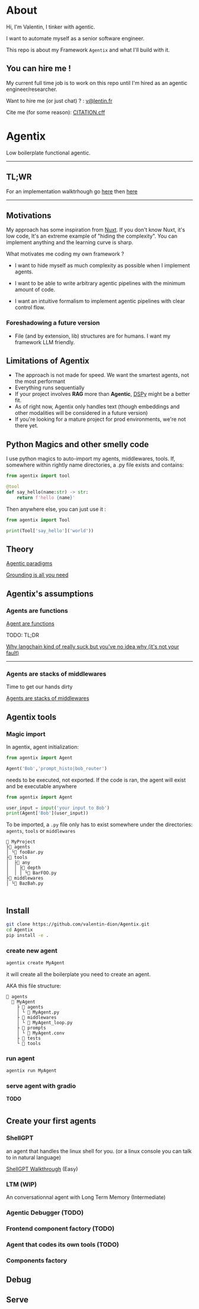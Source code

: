 # About
Hi, I'm Valentin, I tinker with agentic.

I want to automate myself as a senior software engineer.

This repo is about my Framework `Agentix` and what I'll build with it.

## You can hire me !
My current full time job is to work on this repo until I'm hired as an agentic engineer/researcher.

Want to hire me (or just chat) ? : v@lentin.fr

Cite me (for some reason): 
[CITATION.cff](CITATION.cff)

# Agentix

Low boilerplate functional agentic.
 
_______________

## TL;WR

For an implementation walktrhough go [here](#here1) then [here](#here2)

________________


## Motivations
My approach has some inspiration from [Nuxt](https://nuxt.com/). If you don't know Nuxt, it's low code, It's an extreme example of "hiding the complexity". You can implement anything and the learning curve is sharp.

What motivates me coding my own framework ?

* I want to hide myself as much complexity as possible when I implement agents.

* I want to be able to write arbitrary agentic pipelines with the minimum amount of code.

* I want an intuitive formalism to implement agentic pipelines with clear control flow.

### Foreshadowing a future version
* File (and by extension, lib) structures are for humans. I want my framework LLM friendly.

## Limitations of Agentix
* The approach is not made for speed. We want the smartest agents, not the most performant
* Everything runs sequentially
* If your project involves **RAG** more than **Agentic**, [DSPy](https://github.com/stanfordnlp/dspy) might be a better fit.
* As of right now, Agentix only handles text (though embeddings and other modalities will be considered in a future version)
* If you're looking for a mature project for prod environments, we're not there yet.

## Python Magics and other smelly code
I use python magics to auto-import my agents, middlewares, tools.
If, somewhere within rightly name directories, a .py file exists and contains:
```python
from agentix import tool

@tool
def say_hello(name:str) -> str:
    return f'hello {name}'
```

Then anywhere else, you can just use it :
```python
from agentix import Tool

print(Tool['say_hello']('world'))
```

## Theory
[Agentic paradigms](AgenticParadigms.md)

[Grounding is all you need](Grounding.md)

## Agentix's assumptions
### Agents are functions
[Agent are functions](AgentsAsFunctions.md)

TODO: TL;DR

[Why langchain kind of really suck but you've no idea why (it's not your fault)](WhyLangchain.md)

_____________________


### Agents are stacks of middlewares

Time to get our hands dirty

[Agents are stacks of middlewares](StacksOfMW.md)



## Agentix tools
### Magic import
In agentix, agent initialization:
```python
from agentix import Agent

Agent('Bob','prompt_histo|bob_router')
```

needs to be executed, not exported. If the code is ran, the agent will exist and be executable anywhere
```python
from agentix import Agent

user_input = input('your input to Bob')
print(Agent['Bob'](user_input))

```

To be imported, a `.py` file only has to exist somewhere under the directories: `agents`, `tools` or `middlewares`
```
📂 MyProject
├📂 agents
│ └📄 fooBar.py
├📂 tools
│  ├📂 any
│  │ ├📂 depth
│  │ │ └📄 BarFOO.py
├📂 middlewares
│ └📄 BazBah.py


```

# <a id="here1"></a>
## Install
```bash
git clone https://github.com/valentin-dion/Agentix.git
cd Agentix
pip install -e .
```
### create new agent
```bash
agentix create MyAgent
```
it will create all the boilerplate you need to create an agent.

AKA this file structure:
```
📂 agents
  📂 MyAgent
    ├ 📂 agents
    │ └ 📄 MyAgent.py
    ├ 📂 middlewares 
    │ └ 📄 MyAgent_loop.py
    ├ 📂 prompts
    │ └ 📄 MyAgent.conv
    ├ 📂 tests
    └ 📂 tools

```

### run agent
```bash
agentix run MyAgent
```
### serve agent with gradio
**TODO**

# <a id="here2"></a>
## Create your first agents
### ShellGPT
an agent that handles the linux shell for you.
(or a linux console you can talk to in natural language)

<!--[ShellGPT Walkthrough using TDD](ShellGPT_TDD.md) (TODO)-->

[ShellGPT Walkthrough](ShellGPT.md) (Easy)

### LTM (WIP)
An conversationnal agent with Long Term Memory (Intermediate)
### Agentic Debugger (TODO)
### Frontend component factory (TODO)
### Agent that codes its own tools (TODO)
### Components factory
## Debug
## Serve